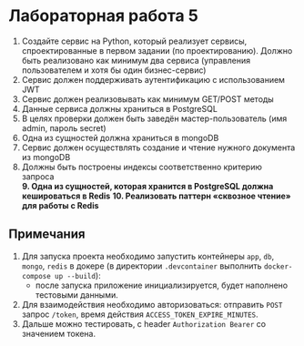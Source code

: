 # Лабораторная работа 5

1. Создайте сервис на Python, который реализует сервисы, спроектированные в первом задании (по проектированию). Должно быть реализовано как минимум два сервиса (управления пользователем и хотя бы один бизнес-сервис)
2. Сервис должен поддерживать аутентификацию с использованием JWT
3. Сервис должен реализовывать как минимум GET/POST методы
4. Данные сервиса должны храниться в PostgreSQL
5. В целях проверки должен быть заведён мастер-пользователь (имя admin, пароль secret)
6. Одна из сущностей должна храниться в mongoDB
7. Сервис должен осуществлять создание и чтение нужного документа из
   mongoDB
8. Должны быть построены индексы соответственно критерию запроса   
__9. Одна из сущностей, которая хранится в PostgreSQL должна кешироваться в Redis__
__10. Реализовать паттерн «сквозное чтение» для работы с Redis__

## Примечания

1. Для запуска проекта необходимо запустить контейнеры `app`, `db`, `mongo`, `redis` в докере (в директории `.devcontainer` выполнить `docker-compose up --build`):
   - после запуска приложение инициализируется, будет наполнено тестовыми данными.
2. Для взаимодействия необходимо авторизоваться: отправить `POST` запрос `/token`, время действия `ACCESS_TOKEN_EXPIRE_MINUTES`.
3. Дальше можно тестировать, с header `Authorization Bearer` со значением токена.
